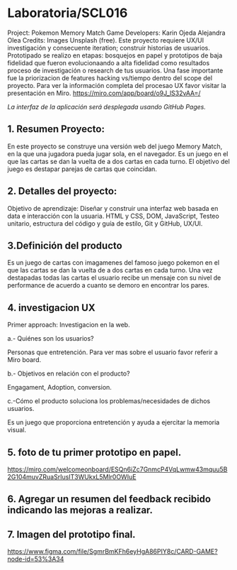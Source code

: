 # Laboratoria/SCL016

Project: Pokemon Memory Match Game
Developers:
Karin Ojeda
Alejandra Olea
Credits: Images Unsplash (free).
Este proyecto requiere UX/UI investigación y consecuente iteration; construir historias de usuarios. Prototipado se realizo en etapas: bosquejos en papel y prototipos de baja fidelidad que fueron evolucionaando a alta fidelidad como resultados proceso de investigación o research de tus usuarios. Una fase importante fue la priorizacion de features hacking vs/tiempo dentro del scope del proyecto. Para ver la información completa del procesao UX favor visitar la presentación en Miro.
https://miro.com/app/board/o9J_lS32vAA=/

_La interfaz de la aplicación será desplegada usando GitHub Pages._

## 1. Resumen Proyecto:

En este proyecto se construye una versión web del juego Memory Match, en la que una jugadora pueda jugar sola, en el navegador. Es un juego en el que las cartas se dan la vuelta de a dos cartas en cada turno. El objetivo del juego es destapar parejas de cartas que coincidan.

## 2. Detalles del proyecto:

Objetivo de aprendizaje: Diseñar y construir una interfaz web basada en data e interacción con la usuaria.
HTML y CSS, DOM, JavaScript, Testeo unitario, estructura del código y guía de estilo, Git y GitHub, UX/UI.

## 3.Definición del producto

Es un juego de cartas con imagamenes del famoso juego pokemon en el que las cartas se dan la vuelta de a dos cartas en cada turno. Una vez destapadas todas las cartas el usuario recibe un mensaje con su nivel de performance de acuerdo a cuanto se demoro en encontrar los pares.

## 4. investigacion UX

Primer approach: Investigacion en la web.

a.- Quiénes son los usuarios?

Personas que entretención. Para ver mas sobre el usuario favor referir a Miro board.

b.- Objetivos en relación con el producto?

Engagament, Adoption, conversion.

c.-Cómo el producto soluciona los problemas/necesidades de dichos usuarios.

Es un juego que proporciona entretención y ayuda a ejercitar la memoria visual.

## 5. foto de tu primer prototipo en papel.

https://miro.com/welcomeonboard/ESQn6iZc7GnmcP4VqLwmw43mquu5B2G104muvZRuaSrIusIT3WUkxL5Mlr0OWIuE

## 6. Agregar un resumen del feedback recibido indicando las mejoras a realizar.

## 7. Imagen del prototipo final.

https://www.figma.com/file/SgmrBmKFh6eyHgA86PIY8c/CARD-GAME?node-id=53%3A34
